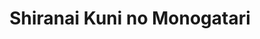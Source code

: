 --- 
title: "Shiranai Kuni no Monogatari"
publishdate: "2019-3-10T16:48:46+02:00"
src: "https://365manga.net/manga/shiranai-kuni-no-monogatari"
image: "https://data.365manga.net/images/thumbnails/24741-shiranai-kuni-no-monogatari.jpg"
description: "From Vampire Knights: A story of a Prince from a high-tech country, Ulynia, and a Princess from an evergreen country, Eldela. When the princess' brother makes the engagement without telling her, she disguises herself as a maid in Ulynia's palace...where she meets the prince..."
---